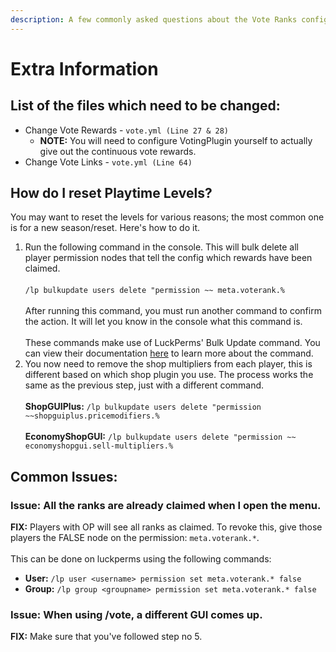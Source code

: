 ```yaml
---
description: A few commonly asked questions about the Vote Ranks config
---
```


# Extra Information

## List of the files which need to be changed:

* Change Vote Rewards - `vote.yml (Line 27 & 28)`
  * **NOTE:** You will need to configure VotingPlugin yourself to actually give out the continuous vote rewards.
* Change Vote Links - `vote.yml (Line 64)`

## How do I reset Playtime Levels?

You may want to reset the levels for various reasons; the most common one is for a new season/reset. Here's how to do it.

1. Run the following command in the console. This will bulk delete all player permission nodes that tell the config which rewards have been claimed.\
   \
   `/lp bulkupdate users delete "permission ~~ meta.voterank.%`\
   \
   After running this command, you must run another command to confirm the action. It will let you know in the console what this command is.\
   \
   These commands make use of LuckPerms' Bulk Update command. You can view their documentation [here](https://luckperms.net/wiki/Bulk-Editing) to learn more about the command.
2. You now need to remove the shop multipliers from each player, this is different based on which shop plugin you use. The process works the same as the previous step, just with a different command.\
   \
   **ShopGUIPlus:** `/lp bulkupdate users delete "permission ~~shopguiplus.pricemodifiers.%`\
   \
   **EconomyShopGUI:** `/lp bulkupdate users delete "permission ~~ economyshopgui.sell-multipliers.%`

## Common Issues:

### Issue: All the ranks are already claimed when I open the menu.

**FIX:** Players with OP will see all ranks as claimed. To revoke this, give those players the FALSE node on the permission: `meta.voterank.*`.\
\
This can be done on luckperms using the following commands:

* **User:** `/lp user <username> permission set meta.voterank.* false`
* **Group:** `/lp group <groupname> permission set meta.voterank.* false`

### Issue: When using /vote, a different GUI comes up.

**FIX:** Make sure that you've followed step no 5.
